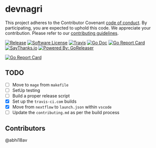 # devnagri



This project adheres to the Contributor Covenant [code of conduct](./.github/CODE_OF_CONDUCT.md). By participating, you are expected to uphold this code. 
We appreciate your contribution. Please refer to our [contributing guidelines](./.github/CONTRIBUTING.md). 
 
[![Release](https://img.shields.io/github/release/FourtekIT/devnagri-cli.svg?style=flat-square)](https://github.com/FourtekIT/devnagri-cli/releases/latest) 
[![Software License](https://img.shields.io/badge/license-MIT-brightgreen.svg?style=flat-square)](LICENSE.md) 
[![Travis](https://img.shields.io/travis/FourtekIT/devnagri-cli.svg?style=flat-square)](https://travis-ci.com/FourtekIT/devnagri-cli) 
[![Go Doc](https://img.shields.io/badge/godoc-reference-blue.svg?style=flat-square)](https://godoc.org/github.com/FourtekIT/devnagri-cli)
[![Go Report Card](https://goreportcard.com/badge/github.com/FourtekIT/devnagri-cli)](https://goreportcard.com/report/github.com/FourtekIT/devnagri-cli)
[![SayThanks.io](https://img.shields.io/badge/SayThanks.io-%E2%98%BC-1EAEDB.svg?style=flat-square)](https://saythanks.io/to/abhi18av) 
[![Powered By: GoReleaser](https://img.shields.io/badge/powered%20by-goreleaser-green.svg?style=flat-square)](https://github.com/goreleaser) 




[![Go Report Card](https://goreportcard.com/badge/github.com/FourtekIT/devnagri-cli)](https://goreportcard.com/report/github.com/FourtekIT/devnagri-cli)

## TODO

- [ ] Move to `mage` from `makefile`
- [ ] SetUp testing 
- [ ] Build a proper release script
- [x] Set up the `travis-ci.com` builds
- [x] Move from `nextflow`  to `launch.json` within `vscode`
- [ ] Update the `contributing.md`  as per the build process

## Contributors

@abhi18av

